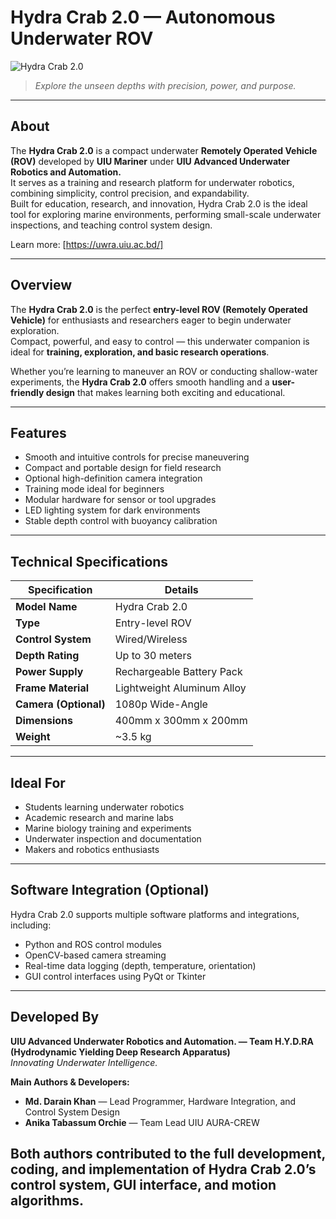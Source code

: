 # Hydra Crab 2.0 — Autonomous Underwater ROV

![Hydra Crab 2.0](https://github.com/user-attachments/assets/0c4cf309-e7f6-4cde-93ae-a4ace3820737)

> *Explore the unseen depths with precision, power, and purpose.*

---

## About

The **Hydra Crab 2.0** is a compact underwater **Remotely Operated Vehicle (ROV)** developed by **UIU Mariner** under **UIU Advanced Underwater Robotics and Automation.**  
It serves as a training and research platform for underwater robotics, combining simplicity, control precision, and expandability.  
Built for education, research, and innovation, Hydra Crab 2.0 is the ideal tool for exploring marine environments, performing small-scale underwater inspections, and teaching control system design.

Learn more: [https://uwra.uiu.ac.bd/]

---

## Overview

The **Hydra Crab 2.0** is the perfect **entry-level ROV (Remotely Operated Vehicle)** for enthusiasts and researchers eager to begin underwater exploration.  
Compact, powerful, and easy to control — this underwater companion is ideal for **training, exploration, and basic research operations**.

Whether you’re learning to maneuver an ROV or conducting shallow-water experiments, the **Hydra Crab 2.0** offers smooth handling and a **user-friendly design** that makes learning both exciting and educational.

---

## Features

- Smooth and intuitive controls for precise maneuvering  
- Compact and portable design for field research  
- Optional high-definition camera integration  
- Training mode ideal for beginners  
- Modular hardware for sensor or tool upgrades  
- LED lighting system for dark environments  
- Stable depth control with buoyancy calibration  

---

## Technical Specifications

| **Specification** | **Details** |
|--------------------|-------------|
| **Model Name** | Hydra Crab 2.0 |
| **Type** | Entry-level ROV |
| **Control System** | Wired/Wireless |
| **Depth Rating** | Up to 30 meters |
| **Power Supply** | Rechargeable Battery Pack |
| **Frame Material** | Lightweight Aluminum Alloy |
| **Camera (Optional)** | 1080p Wide-Angle |
| **Dimensions** | 400mm x 300mm x 200mm |
| **Weight** | ~3.5 kg |

---

## Ideal For

- Students learning underwater robotics  
- Academic research and marine labs  
- Marine biology training and experiments  
- Underwater inspection and documentation  
- Makers and robotics enthusiasts  

---

## Software Integration (Optional)

Hydra Crab 2.0 supports multiple software platforms and integrations, including:

- Python and ROS control modules  
- OpenCV-based camera streaming  
- Real-time data logging (depth, temperature, orientation)  
- GUI control interfaces using PyQt or Tkinter  

---

## Developed By

**UIU Advanced Underwater Robotics and Automation. — Team H.Y.D.RA (Hydrodynamic Yielding Deep Research Apparatus)**  
*Innovating Underwater Intelligence.*

**Main Authors & Developers:**  
- **Md. Darain Khan** — Lead Programmer, Hardware Integration, and Control System Design  
- **Anika Tabassum Orchie** — Team Lead UIU AURA-CREW  

Both authors contributed to the **full development, coding, and implementation** of Hydra Crab 2.0’s control system, GUI interface, and motion algorithms.
---








